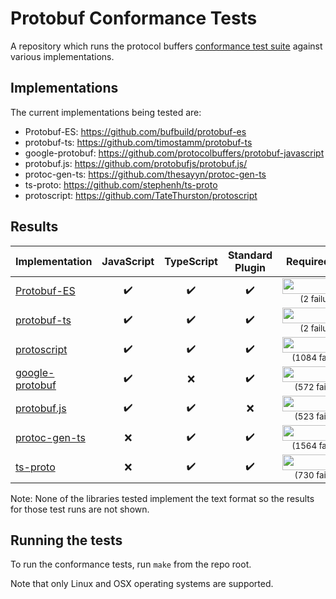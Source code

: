 # Protobuf Conformance Tests

A repository which runs the protocol buffers
[conformance test suite](https://github.com/protocolbuffers/protobuf/tree/main/conformance) against various implementations.

## Implementations

The current implementations being tested are:

* Protobuf-ES:  https://github.com/bufbuild/protobuf-es
* protobuf-ts:  https://github.com/timostamm/protobuf-ts
* google-protobuf:  https://github.com/protocolbuffers/protobuf-javascript
* protobuf.js:  https://github.com/protobufjs/protobuf.js/
* protoc-gen-ts:  https://github.com/thesayyn/protoc-gen-ts
* ts-proto:  https://github.com/stephenh/ts-proto
* protoscript:  https://github.com/TateThurston/protoscript

## Results

<!--- RESULTS-START -->
| Implementation                          | JavaScript         | TypeScript         | Standard<br>Plugin | Required tests                        | Recommended tests                        |
|-----------------------------------------|:------------------:|:------------------:|:------------------:|:-------------------------------------:|:----------------------------------------:|
| [Protobuf-ES](impl/protobuf-es)         | :heavy_check_mark: | :heavy_check_mark: | :heavy_check_mark: | <sub><img src="https://progress-bar.dev/99?width=100&suffix=.9%25+passing" height="25" width="125" /></sub><br><sup>(2&nbsp;failures)<sub>     | <sub><img src="https://progress-bar.dev/100?width=100&suffix=%25+passing" height="25" width="125" /></sub><br><sup>(0&nbsp;failures)<sub>     |
| [protobuf-ts](impl/protobuf-ts)         | :heavy_check_mark: | :heavy_check_mark: | :heavy_check_mark: | <sub><img src="https://progress-bar.dev/99?width=100&suffix=.9%25+passing" height="25" width="125" /></sub><br><sup>(2&nbsp;failures)<sub>     | <sub><img src="https://progress-bar.dev/99?width=100&suffix=.8%25+passing" height="25" width="125" /></sub><br><sup>(1&nbsp;failures)<sub>     |
| [protoscript](impl/protoscript)         | :heavy_check_mark: | :heavy_check_mark: | :heavy_check_mark: | <sub><img src="https://progress-bar.dev/44?width=100&suffix=.7%25+passing" height="25" width="125" /></sub><br><sup>(1084&nbsp;failures)<sub>    | <sub><img src="https://progress-bar.dev/18?width=100&suffix=%25+passing" height="25" width="125" /></sub><br><sup>(529&nbsp;failures)<sub>    |
| [google-protobuf](impl/google-protobuf) | :heavy_check_mark: | :x:                | :heavy_check_mark: | <sub><img src="https://progress-bar.dev/70?width=100&suffix=.8%25+passing" height="25" width="125" /></sub><br><sup>(572&nbsp;failures)<sub> | <sub><img src="https://progress-bar.dev/53?width=100&suffix=.5%25+passing" height="25" width="125" /></sub><br><sup>(300&nbsp;failures)<sub> |
| [protobuf.js](impl/protobuf.js)         | :heavy_check_mark: | :heavy_check_mark: | :x:                | <sub><img src="https://progress-bar.dev/73?width=100&suffix=.3%25+passing" height="25" width="125" /></sub><br><sup>(523&nbsp;failures)<sub>     | <sub><img src="https://progress-bar.dev/73?width=100&suffix=.8%25+passing" height="25" width="125" /></sub><br><sup>(169&nbsp;failures)<sub>     |
| [protoc-gen-ts](impl/protoc-gen-ts)     | :x:                | :heavy_check_mark: | :heavy_check_mark: | <sub><img src="https://progress-bar.dev/20?width=100&suffix=.2%25+passing" height="25" width="125" /></sub><br><sup>(1564&nbsp;failures)<sub>    | <sub><img src="https://progress-bar.dev/27?width=100&suffix=.8%25+passing" height="25" width="125" /></sub><br><sup>(466&nbsp;failures)<sub>    |
| [ts-proto](impl/ts-proto)               | :x:                | :heavy_check_mark: | :heavy_check_mark: | <sub><img src="https://progress-bar.dev/62?width=100&suffix=.8%25+passing" height="25" width="125" /></sub><br><sup>(730&nbsp;failures)<sub>        | <sub><img src="https://progress-bar.dev/5?width=100&suffix=.89%25+passing" height="25" width="125" /></sub><br><sup>(607&nbsp;failures)<sub>        |
<!--- RESULTS-END -->

Note: None of the libraries tested implement the text format so the results for those test runs are not shown.


## Running the tests

To run the conformance tests, run `make` from the repo root.

Note that only Linux and OSX operating systems are supported.
